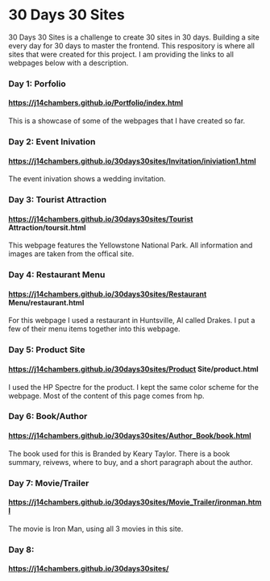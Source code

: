# 30 Days 30 Sites

30 Days 30 Sites is a challenge to create 30 sites in 30 days. Building a site every day for 30 days to master the frontend.
This respository is where all sites that were created for this project. I am providing the links to all webpages below with a description.

### Day 1: Porfolio
#### https://j14chambers.github.io/Portfolio/index.html

This is a showcase of some of the webpages that I have created so far.


### Day 2: Event Inivation
#### https://j14chambers.github.io/30days30sites/Invitation/iniviation1.html

The event inivation shows a wedding invitation.

### Day 3: Tourist Attraction
#### https://j14chambers.github.io/30days30sites/Tourist Attraction/toursit.html

This webpage features the Yellowstone National Park. All information and images are taken from the offical site.

### Day 4: Restaurant Menu
#### https://j14chambers.github.io/30days30sites/Restaurant Menu/restaurant.html

For this webpage I used a restaurant in Huntsville, Al called Drakes. I put a few of their menu items together into this webpage.

### Day 5: Product Site
#### https://j14chambers.github.io/30days30sites/Product Site/product.html

I used the HP Spectre for the product. I kept the same color scheme for the webpage. Most of the content of this page comes from hp.

### Day 6: Book/Author
#### https://j14chambers.github.io/30days30sites/Author_Book/book.html

The book used for this is Branded by Keary Taylor. There is a book summary, reivews, where to buy, and a short paragraph about the author.

### Day 7: Movie/Trailer
#### https://j14chambers.github.io/30days30sites/Movie_Trailer/ironman.html

The movie is Iron Man, using all 3 movies in this site.

### Day 8: 
#### https://j14chambers.github.io/30days30sites/

